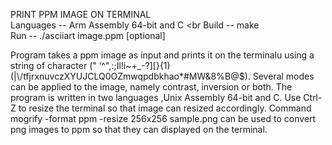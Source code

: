 PRINT PPM IMAGE ON TERMINAL
<br>
Languages -- Arm Assembly 64-bit and C
<br
Build -- make
<br>
Run -- ./asciiart image.ppm [optional]

Program takes a ppm image as input and prints it on the terminalu using a string of character
(" ‘^\",:;Il!i~+_-?][}{1)(|\\/tfjrxnuvczXYUJCLQ0OZmwqpdbkhao*#MW&8%B@$). Several modes can be 
applied to the image, namely contrast, inversion or both. The program is written in two languages
,Unix Assembly 64-bit and C. Use Ctrl-Z to resize the terminal so that image can resized accordingly.
Command mogrify -format ppm -resize 256x256 sample.png can be used to convert png images to ppm
so that they can displayed on the terminal.

